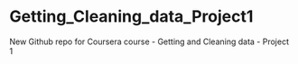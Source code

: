 Getting_Cleaning_data_Project1
==============================

New Github repo for Coursera course - Getting and Cleaning data - Project 1 
